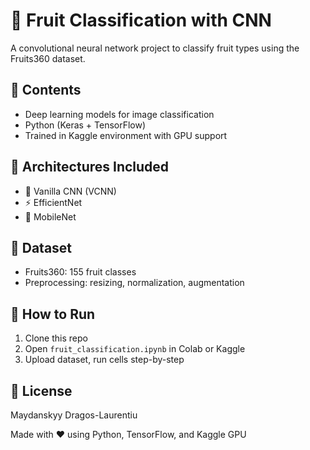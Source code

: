 # 🍎 Fruit Classification with CNN

A convolutional neural network project to classify fruit types using the Fruits360 dataset.

## 📂 Contents

* Deep learning models for image classification
* Python (Keras + TensorFlow)
* Trained in Kaggle environment with GPU support

## 🧪 Architectures Included

* 🍥 Vanilla CNN (VCNN)
* ⚡ EfficientNet
* 📱 MobileNet

## 🍇 Dataset

* Fruits360: 155 fruit classes
* Preprocessing: resizing, normalization, augmentation

## 🚀 How to Run

1. Clone this repo
2. Open `fruit_classification.ipynb` in Colab or Kaggle
3. Upload dataset, run cells step-by-step

## 📎 License
Maydanskyy Dragos-Laurentiu
 
Made with ❤️ using Python, TensorFlow, and Kaggle GPU


